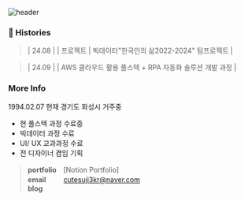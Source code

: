 ![header](https://capsule-render.vercel.app/api?type=venom&height=100&section=header&text=mirim_kang%20&fontSize=70)





### 🎥 Histories

>| 24.08 |  | 프로젝트 | 
> 빅데이터"한국인의 삶2022-2024" 팀프로젝트 |
        
>| 24.09 |  | AWS 클라우드 활용 풀스텍 + RPA 자동화 솔루션 개발 과정 |

<div>
  



### More Info 

1994.02.07 현재 경기도 화성시 거주중
- 현 풀스텍 과정 수료중
- 빅데이터 과정 수료
- UI/ UX 교과과정 수료 
- 전 디자이너 겸임 기획


> **portfolio**　[Notion Portfolio] \
> **email** 　 　cutesuji3kr@naver.com \
> **blog**&nbsp;&nbsp;
> 
